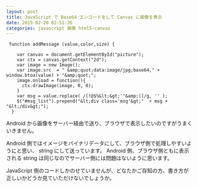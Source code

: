 ```yaml
---
layout: post
title: JavaScript で Base64 エンコードをして Canvas に画像を表示
date: 2015-02-20 02:51:26
categories: javascript 画像 html5-canvas
---
```

```
 function addMessage (value,color,size) {

    var canvas = document.getElementById("picture");
    var ctx = canvas.getContext("2d");
    var image = new Image();
    var image.src  = " &amp;quot;data:image/jpg;base64," + window.btoa(value) + "&amp;quot;";
    image.onload = function(){
      ctx.drawImage(image, 0, 0);
    }
    var msg = value.replace( /[!@$%&lt;&gt;'"&amp;|]/g, '' );
    $("#msg_list").prepend("&lt;div class='msg'&gt;"  + msg + "&lt;/div&gt;");
  } 
```

<p>Android から画像をサーバー経由で送り、ブラウザで表示したいのですがうまくいきません。</p>

<p>Android 側ではイメージをバイナリデータにして、ブラウザ側で処理しやすいようにと思い、  string にして送っています。 Android 側、ブラウザ側ともに表示される string は同じなのでサーバー側には問題はないように思います。</p>

<p>JavaScript 側のコードしかのせていませんが、どなたかご存知の方、書き方が正しいかどうか見ていただけないでしょうか。</p>
